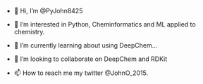 - 👋 Hi, I’m @PyJohn8425

- 👀 I’m interested in Python, Cheminformatics and ML applied to chemistry.

- 🌱 I’m currently learning about using DeepChem...

- 💞️ I’m looking to collaborate on DeepChem and RDKit

- 📫 How to reach me my twitter @JohnO_2015.
